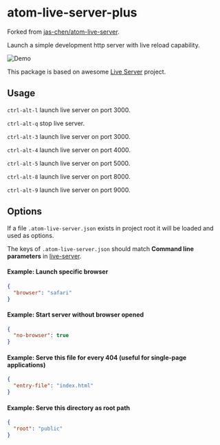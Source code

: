 # atom-live-server-plus

Forked from [jas-chen/atom-live-server](https://github.com/jas-chen/atom-live-server).

Launch a simple development http server with live reload capability.

![Demo](https://raw.githubusercontent.com/jas-chen/atom-live-server/master/doc/demo.gif)

This package is based on awesome [Live Server](https://github.com/tapio/live-server) project.

## Usage

`ctrl-alt-l` launch live server on port 3000.

`ctrl-alt-q` stop live server.

`ctrl-alt-3` launch live server on port 3000.

`ctrl-alt-4` launch live server on port 4000.

`ctrl-alt-5` launch live server on port 5000.

`ctrl-alt-8` launch live server on port 8000.

`ctrl-alt-9` launch live server on port 9000.


## Options

If a file `.atom-live-server.json` exists in project root it will be loaded and used as options.

The keys of `.atom-live-server.json` should match **Command line parameters** in [live-server](https://github.com/tapio/live-server).

#### Example: Launch specific browser
```json
{
  "browser": "safari"
}
```

#### Example: Start server without browser opened
```json
{
  "no-browser": true
}
```

#### Example: Serve this file for every 404 (useful for single-page applications)
```json
{
  "entry-file": "index.html"
}
```

#### Example: Serve this directory as root path
```json
{
  "root": "public"
}
```
